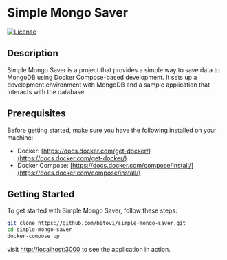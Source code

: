 # Simple Mongo Saver

[![License](https://img.shields.io/badge/license-MIT-blue.svg)](https://opensource.org/licenses/MIT)

## Description

Simple Mongo Saver is a project that provides a simple way to save data to MongoDB using Docker Compose-based development. It sets up a development environment with MongoDB and a sample application that interacts with the database.

## Prerequisites

Before getting started, make sure you have the following installed on your machine:

- Docker: [https://docs.docker.com/get-docker/](https://docs.docker.com/get-docker/)
- Docker Compose: [https://docs.docker.com/compose/install/](https://docs.docker.com/compose/install/)

## Getting Started

To get started with Simple Mongo Saver, follow these steps:

```bash
git clone https://github.com/bitovi/simple-mongo-saver.git
cd simple-mongo-saver
docker-compose up
```

visit [http://localhost:3000](http://localhost:3000) to see the application in action.
